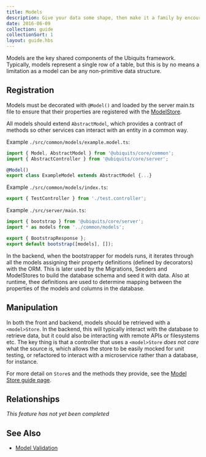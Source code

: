 ```yaml
---
title: Models
description: Give your data some shape, then make it a family by encouraging relationships
date: 2016-06-09
collection: guide
collectionSort: 1
layout: guide.hbs
---
```


Models are the key shared components of the Ubiquits framework. 
Typically, models represent a single row of a table, but this is by no means a limitation as a model can be any 
non-primitive data structure.

## Registration
Models must be decorated with `@Model()` and loaded by the server main.ts file to ensure that their properties are 
registered with the [ModelStore][model-store].

All models should extend `AbstractModel`, which provides a contract of methods so other services can interact
 with an entity in a common way.
 
Example `./src/common/models/example.model.ts`:
```typescript
import { Model, AbstractModel } from '@ubiquits/core/common';
import { AbstractController } from '@ubiquits/core/server';

@Model()
export class ExampleModel extends AbstractModel {...}

```

Example `./src/common/models/index.ts`:
```typescript
export { TestController } from './test.controller';
```

Example `./src/server/main.ts`:
```typescript
import { bootstrap } from '@ubiquits/core/server';
import * as models from '../common/models';

export { BootstrapResponse };
export default bootstrap([models], []);

```
In the backend, when the bootstrapper for models runs, it iterates through all the models assigning their property 
 definitions (defined by decorators) with the ORM. This is later used by the Migrations, Seeders and ModelStores to build
 the database schema and seed it with data. Also at runtime, thee definitions are used to determine mapping between the
 properties of the models and columns in the database.

## Manipulation
In both the front and backend, models should be retrieved with a `<model>Store`. In the backend, this will typically
 interact with the database to retrieve data, but it could also be interacting with remote APIs or filesystems etc.
The key thing is that a controller that uses a `<model>Store` *does not care* what the source is, which allows the store to be
easily mocked for unit testing, or refactored to interact with a microservice rather than a database, for instance.

For more detail on `Store`s and the methods they provide, see the [Model Store guide page][model-store].

## Relationships
*This feature has not yet been completed*

## See Also

* [Model Validation](/guide/validation)

[model-store]: /guide/model-stores
